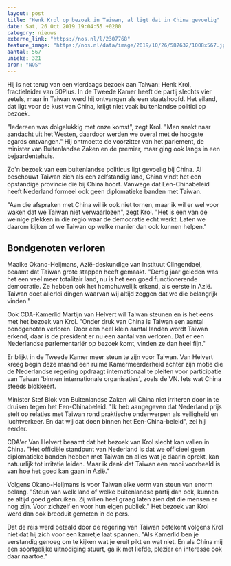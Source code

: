 ```yaml
---
layout: post
title: "Henk Krol op bezoek in Taiwan, al ligt dat in China gevoelig"
date: Sat, 26 Oct 2019 19:04:55 +0200
category: nieuws
externe_link: "https://nos.nl/l/2307768"
feature_image: "https://nos.nl/data/image/2019/10/26/587632/1008x567.jpg"
aantal: 567
unieke: 321
bron: "NOS"
---
```


<p>Hij is net terug van een vierdaags bezoek aan Taiwan: Henk Krol, fractieleider van 50Plus. In de Tweede Kamer heeft de partij slechts vier zetels, maar in Taiwan werd hij ontvangen als een staatshoofd. Het eiland, dat ligt voor de kust van China, krijgt niet vaak buitenlandse politici op bezoek.</p>
<p>"Iedereen was dolgelukkig met onze komst", zegt Krol. "Men snakt naar aandacht uit het Westen, daardoor werden we overal met de hoogste egards ontvangen." Hij ontmoette de voorzitter van het parlement, de minister van Buitenlandse Zaken en de premier, maar ging ook langs in een bejaardentehuis.</p>
<p>Zo'n bezoek van een buitenlandse politicus ligt gevoelig bij China. Al beschouwt Taiwan zich als een zelfstandig land, China vindt het een opstandige provincie die bij China hoort. Vanwege dat Een-Chinabeleid heeft Nederland formeel ook geen diplomatieke banden met Taiwan.</p>
<p>"Aan die afspraken met China wil ik ook niet tornen, maar ik wil er wel voor waken dat we Taiwan niet verwaarlozen", zegt Krol. "Het is een van de weinige plekken in die regio waar de democratie echt werkt. Laten we daarom kijken of we Taiwan op welke manier dan ook kunnen helpen."</p>
<h2>Bondgenoten verloren</h2>
<p>Maaike Okano-Heijmans, Azië-deskundige van Instituut Clingendael, beaamt dat Taiwan grote stappen heeft gemaakt. "Dertig jaar geleden was het een veel meer totalitair land, nu is het een goed functionerende democratie. Ze hebben ook het homohuwelijk erkend, als eerste in Azië. Taiwan doet allerlei dingen waarvan wij altijd zeggen dat we die belangrijk vinden."</p>
<p>Ook CDA-Kamerlid Martijn van Helvert wil Taiwan steunen en is het eens met het bezoek van Krol. "Onder druk van China is Taiwan een aantal bondgenoten verloren. Door een heel klein aantal landen wordt Taiwan erkend, daar is de president er nu een aantal van verloren. Dat er een Nederlandse parlementariër op bezoek komt, vinden ze dan heel fijn."</p>
<p>Er blijkt in de Tweede Kamer meer steun te zijn voor Taiwan. Van Helvert kreeg begin deze maand een ruime Kamermeerderheid achter zijn motie die de Nederlandse regering opdraagt internationaal te pleiten voor participatie van Taiwan 'binnen internationale organisaties', zoals de VN. Iets wat China steeds blokkeert.</p>
<p>Minister Stef Blok van Buitenlandse Zaken wil China niet irriteren door in te druisen tegen het Een-Chinabeleid. "Ik heb aangegeven dat Nederland prijs stelt op relaties met Taiwan rond praktische onderwerpen als veiligheid en luchtverkeer. En dat wij dat doen binnen het Een-China-beleid", zei hij eerder.</p>
<p>CDA'er Van Helvert beaamt dat het bezoek van Krol slecht kan vallen in China. "Het officiële standpunt van Nederland is dat we officieel geen diplomatieke banden hebben met Taiwan en alles wat je daarin oprekt, kan natuurlijk tot irritatie leiden. Maar ik denk dat Taiwan een mooi voorbeeld is van hoe het goed kan gaan in Azië."</p>
<p>Volgens Okano-Heijmans is voor Taiwan elke vorm van steun van enorm belang. "Steun van welk land of welke buitenlandse partij dan ook, kunnen ze altijd goed gebruiken. Zij willen heel graag laten zien dat die mensen er nog zijn. Voor zichzelf en voor hun eigen publiek." Het bezoek van Krol werd dan ook breeduit gemeten in de pers.</p>
<p>Dat de reis werd betaald door de regering van Taiwan betekent volgens Krol niet dat hij zich voor een karretje laat spannen. "Als Kamerlid ben je verstandig genoeg om te kijken wat je eruit pikt en wat niet. En als China mij een soortgelijke uitnodiging stuurt, ga ik met liefde, plezier en interesse ook daar naartoe."</p>
